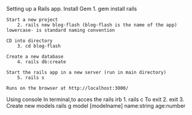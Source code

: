 Setting up a Rails app. 
    Install Gem
        1. gem install rails
    
    Start a new project
        2. rails new blog-flash (blog-flash is the name of the app) lowercase- is standard naming convention
   
    CD into directory
        3. cd blog-flash
    
    Create a new database
        4. rails db:create
    
    Start the rails app in a new server (run in main directory)
        5. rails s

    Runs on the browser at http://localhost:3000/ 

Using console 
    In terminal,to acces the rails irb
        1. rails c
    To exit
        2. exit 
        3. 
Create new models 
    rails g model [modelname] name:string age:number